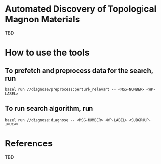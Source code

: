 # Automated Discovery of Topological Magnon Materials
TBD

# How to use the tools
## To prefetch and preprocess data for the search, run
```
bazel run //diagnose/preprocess:perturb_relevant -- <MSG-NUMBER> <WP-LABEL>
```
## To run search algorithm, run
```
bazel run //diagnose:diagnose -- <MSG-NUMBER> <WP-LABEL> <SUBGROUP-INDEX>
```
# References
TBD
